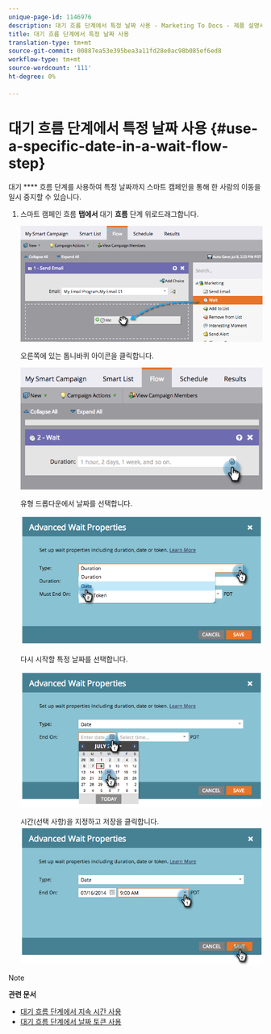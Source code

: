 ```yaml
---
unique-page-id: 1146976
description: 대기 흐름 단계에서 특정 날짜 사용 - Marketing To Docs - 제품 설명서
title: 대기 흐름 단계에서 특정 날짜 사용
translation-type: tm+mt
source-git-commit: 00887ea53e395bea3a11fd28e0ac98b085ef6ed8
workflow-type: tm+mt
source-wordcount: '111'
ht-degree: 0%

---
```



# 대기 흐름 단계에서 특정 날짜 사용 {#use-a-specific-date-in-a-wait-flow-step}

대기 **** 흐름 단계를 사용하여 특정 날짜까지 스마트 캠페인을 통해 한 사람의 이동을 일시 중지할 수 있습니다.

1. 스마트 캠페인 흐름 **탭에서** 대기 **흐름** 단계 위로드래그합니다.

   ![](assets/image2014-9-22-11-3a50-3a55.png)

   오른쪽에 있는 톱니바퀴 아이콘을 클릭합니다.

   ![](assets/image2014-9-22-11-3a50-3a59.png)

   유형 드롭다운에서 날짜를 선택합니다.

   ![](assets/image2014-9-22-11-3a51-3a27.png)

   다시 시작할 특정 날짜를 선택합니다.

   ![](assets/image2014-9-22-11-3a51-3a20.png)

   시간(선택 사항)을 지정하고 저장을 클릭합니다.
   ![](assets/image2014-9-22-11-3a51-3a13.png)

>[!NOTE]
>
>**관련 문서**
>
>* [대기 흐름 단계에서 지속 시간 사용](use-a-duration-in-a-wait-flow-step.md)
>* [대기 흐름 단계에서 날짜 토큰 사용](use-a-date-token-in-a-wait-flow-step.md)

>



